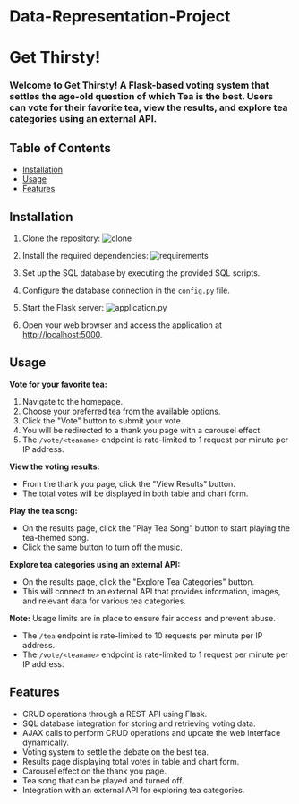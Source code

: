 # Data-Representation-Project
<h1> Get Thirsty!</h1>
<h3>Welcome to Get Thirsty! A Flask-based voting system that settles the age-old question of which Tea is the best. Users can vote for their favorite tea, view the results, and explore tea categories using an external API.</h3>

## Table of Contents

- [Installation](#installation)
- [Usage](#usage)
- [Features](#features)



## Installation

1. Clone the repository:
   ![clone](/static/Images/gitclone.png)

2. Install the required dependencies:
   ![requirements](/static/Images/pip_install.png)

3. Set up the SQL database by executing the provided SQL scripts.

4. Configure the database connection in the `config.py` file.

5. Start the Flask server:
   ![application.py](/static/Images/python_application.png)

6. Open your web browser and access the application at [http://localhost:5000](http://localhost:5000).


## Usage

**Vote for your favorite tea:**

1. Navigate to the homepage.
2. Choose your preferred tea from the available options.
3. Click the "Vote" button to submit your vote.
4. You will be redirected to a thank you page with a carousel effect.
5. The `/vote/<teaname>` endpoint is rate-limited to 1 request per minute per IP address.

**View the voting results:**

- From the thank you page, click the "View Results" button.
- The total votes will be displayed in both table and chart form.

**Play the tea song:**

- On the results page, click the "Play Tea Song" button to start playing the tea-themed song.
- Click the same button to turn off the music.

**Explore tea categories using an external API:**

- On the results page, click the "Explore Tea Categories" button.
- This will connect to an external API that provides information, images, and relevant data for various tea categories.

**Note:** Usage limits are in place to ensure fair access and prevent abuse.
- The `/tea` endpoint is rate-limited to 10 requests per minute per IP address.
- The `/vote/<teaname>` endpoint is rate-limited to 1 request per minute per IP address.


## Features

- CRUD operations through a REST API using Flask.
- SQL database integration for storing and retrieving voting data.
- AJAX calls to perform CRUD operations and update the web interface dynamically.
- Voting system to settle the debate on the best tea.
- Results page displaying total votes in table and chart form.
- Carousel effect on the thank you page.
- Tea song that can be played and turned off.
- Integration with an external API for exploring tea categories.

